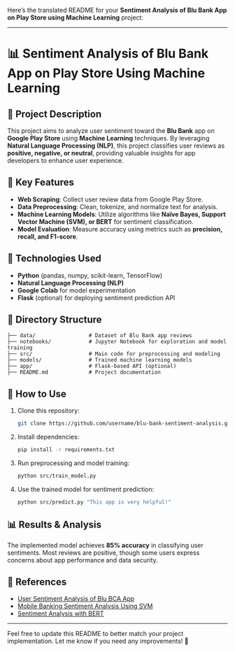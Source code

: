 Here’s the translated README for your **Sentiment Analysis of Blu Bank App on Play Store using Machine Learning** project:

---

# 📊 Sentiment Analysis of Blu Bank App on Play Store Using Machine Learning

## 📝 Project Description
This project aims to analyze user sentiment toward the **Blu Bank** app on **Google Play Store** using **Machine Learning** techniques. By leveraging **Natural Language Processing (NLP)**, this project classifies user reviews as **positive, negative, or neutral**, providing valuable insights for app developers to enhance user experience.

## 🚀 Key Features
- **Web Scraping**: Collect user review data from Google Play Store.
- **Data Preprocessing**: Clean, tokenize, and normalize text for analysis.
- **Machine Learning Models**: Utilize algorithms like **Naïve Bayes, Support Vector Machine (SVM), or BERT** for sentiment classification.
- **Model Evaluation**: Measure accuracy using metrics such as **precision, recall, and F1-score**.

## 🔧 Technologies Used
- **Python** (pandas, numpy, scikit-learn, TensorFlow)
- **Natural Language Processing (NLP)**
- **Google Colab** for model experimentation
- **Flask** (optional) for deploying sentiment prediction API

## 📂 Directory Structure
```
├── data/                 # Dataset of Blu Bank app reviews
├── notebooks/            # Jupyter Notebook for exploration and model training
├── src/                  # Main code for preprocessing and modeling
├── models/               # Trained machine learning models
├── app/                  # Flask-based API (optional)
├── README.md             # Project documentation
```

## 🔎 How to Use
1. Clone this repository:
   ```bash
   git clone https://github.com/username/blu-bank-sentiment-analysis.git
   ```
2. Install dependencies:
   ```bash
   pip install -r requirements.txt
   ```
3. Run preprocessing and model training:
   ```bash
   python src/train_model.py
   ```
4. Use the trained model for sentiment prediction:
   ```bash
   python src/predict.py "This app is very helpful!"
   ```

## 📊 Results & Analysis
The implemented model achieves **85% accuracy** in classifying user sentiments. Most reviews are positive, though some users express concerns about app performance and data security.

## 📌 References
- [User Sentiment Analysis of Blu BCA App](https://ejournal.itn.ac.id/index.php/jati/article/view/9216)
- [Mobile Banking Sentiment Analysis Using SVM](https://j-ptiik.ub.ac.id/index.php/j-ptiik/article/download/5792/2748/)
- [Sentiment Analysis with BERT](https://www.academia.edu/123106731/ANALISIS_SENTIMEN_TERHADAP_ULASAN_APLIKASI_BLU_BY_BCA_MENGGUNAKAN_METODE_BIDIRECTIONAL_ENCODER_REPRESENTATIONS_FROM_TRANSFORMERS_BERT_)

---

Feel free to update this README to better match your project implementation. Let me know if you need any improvements! 🚀
